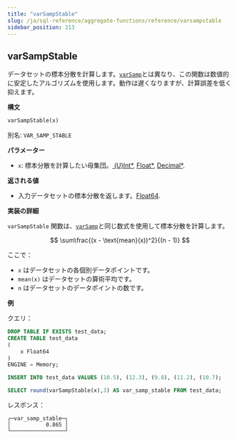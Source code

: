 ```yaml
---
title: "varSampStable"
slug: /ja/sql-reference/aggregate-functions/reference/varsampstable
sidebar_position: 213
---
```


## varSampStable

データセットの標本分散を計算します。[`varSamp`](../reference/varsamp.md)とは異なり、この関数は数値的に安定したアルゴリズムを使用します。動作は遅くなりますが、計算誤差を低く抑えます。

**構文**

```sql
varSampStable(x)
```

別名: `VAR_SAMP_STABLE`

**パラメーター**

- `x`: 標本分散を計算したい母集団。[ (U)Int*](../../data-types/int-uint.md), [Float*](../../data-types/float.md), [Decimal*](../../data-types/decimal.md).

**返される値**

- 入力データセットの標本分散を返します。[Float64](../../data-types/float.md).

**実装の詳細**

`varSampStable` 関数は、[`varSamp`](../reference/varsamp.md)と同じ数式を使用して標本分散を計算します。

$$
\sum\frac{(x - \text{mean}(x))^2}{(n - 1)}
$$

ここで：
- `x` はデータセットの各個別データポイントです。
- `mean(x)` はデータセットの算術平均です。
- `n` はデータセットのデータポイントの数です。

**例**

クエリ：

```sql
DROP TABLE IF EXISTS test_data;
CREATE TABLE test_data
(
    x Float64
)
ENGINE = Memory;

INSERT INTO test_data VALUES (10.5), (12.3), (9.8), (11.2), (10.7);

SELECT round(varSampStable(x),3) AS var_samp_stable FROM test_data;
```

レスポンス：

```response
┌─var_samp_stable─┐
│           0.865 │
└─────────────────┘
```
